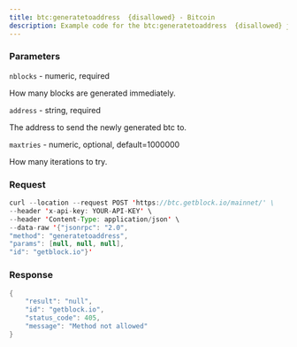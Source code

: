 ```yaml
---
title: btc:generatetoaddress  {disallowed} - Bitcoin
description: Example code for the btc:generatetoaddress  {disallowed} json-rpc method. Сomplete guide on how to use btc:generatetoaddress  {disallowed} json-rpc in GetBlock.io Web3 documentation.
---
```


### Parameters


`nblocks` - numeric, required

How many blocks are generated immediately.

`address` - string, required

The address to send the newly generated btc to.

`maxtries` - numeric, optional, default=1000000

How many iterations to try.

### Request

``` java
curl --location --request POST 'https://btc.getblock.io/mainnet/' \
--header 'x-api-key: YOUR-API-KEY' \
--header 'Content-Type: application/json' \
--data-raw '{"jsonrpc": "2.0",
"method": "generatetoaddress",
"params": [null, null, null],
"id": "getblock.io"}'
```

###  Response

``` java
{
    "result": "null",
    "id": "getblock.io",
    "status_code": 405,
    "message": "Method not allowed"
}
```

